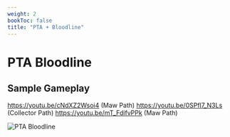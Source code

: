 ```yaml
---
weight: 2
bookToc: false
title: "PTA + Bloodline"
---
```

# PTA Bloodline

## Sample Gameplay
https://youtu.be/cNdXZ2Wsoi4 (Maw Path) 
https://youtu.be/0SPfl7_N3Ls (Collector Path)
https://youtu.be/mT_FdifvPPk (Maw Path) 

![PTA Bloodline](/builds/mfbloodline130801.drawio.svg)



